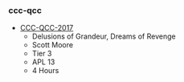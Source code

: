 ### ccc-qcc
* [CCC-QCC-2017](http://www.dmsguild.com/product/221415/CCCQCC2017-Delusions-of-Grandeur-Dreams-of-Revenge?affiliate_id=757342)
    * Delusions of Grandeur, Dreams of Revenge
    * Scott Moore
    * Tier 3
    * APL 13
    * 4 Hours
